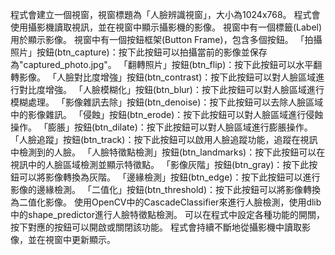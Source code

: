 程式會建立一個視窗，視窗標題為「人臉辨識視窗」，大小為1024x768。
程式會使用攝影機讀取視訊，並在視窗中顯示攝影機的影像。
視窗中有一個標籤(Label)用於顯示影像。
視窗中有一個按鈕框架(Button Frame)，包含多個按鈕。
「拍攝照片」按鈕(btn_capture)：按下此按鈕可以拍攝當前的影像並保存為"captured_photo.jpg"。
「翻轉照片」按鈕(btn_flip)：按下此按鈕可以水平翻轉影像。
「人臉對比度增強」按鈕(btn_contrast)：按下此按鈕可以對人臉區域進行對比度增強。
「人臉模糊化」按鈕(btn_blur)：按下此按鈕可以對人臉區域進行模糊處理。
「影像雜訊去除」按鈕(btn_denoise)：按下此按鈕可以去除人臉區域中的影像雜訊。
「侵蝕」按鈕(btn_erode)：按下此按鈕可以對人臉區域進行侵蝕操作。
「膨脹」按鈕(btn_dilate)：按下此按鈕可以對人臉區域進行膨脹操作。
「人臉追蹤」按鈕(btn_track)：按下此按鈕可以啟用人臉追蹤功能，追蹤在視訊中檢測到的人臉。
「人臉特徵點檢測」按鈕(btn_landmarks)：按下此按鈕可以在視訊中的人臉區域檢測並顯示特徵點。
「影像灰階」按鈕(btn_gray)：按下此按鈕可以將影像轉換為灰階。
「邊緣檢測」按鈕(btn_edge)：按下此按鈕可以進行影像的邊緣檢測。
「二值化」按鈕(btn_threshold)：按下此按鈕可以將影像轉換為二值化影像。
使用OpenCV中的CascadeClassifier來進行人臉檢測，使用dlib中的shape_predictor進行人臉特徵點檢測。
可以在程式中設定各種功能的開關，按下對應的按鈕可以開啟或關閉該功能。
程式會持續不斷地從攝影機中讀取影像，並在視窗中更新顯示。
